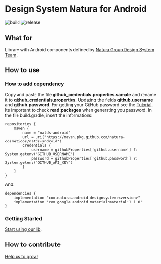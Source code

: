 # Design System Natura for Android

![build](https://img.shields.io/bitrise/7f2a8943b9821eb7/master?style=for-the-badge&token=FxAKpfZdgAYqXYTaox0E8Q)
![release](https://img.shields.io/github/v/release/natura-cosmeticos/natds-android?style=for-the-badge)

## What for
Library with Android components defined by [Natura Group Design System Team](https://zeroheight.com/08f80f4e1/p/335165-natds--natura-design-system).

## How to use

### How to add dependency
Copy and paste the file **github_credentials.properties.sample** and rename it to **github_credentials.properties**. Updating the fields **github.username** and **github.password**. For getting your GitHub password see the [Tutorial](https://help.github.com/en/github/authenticating-to-github/creating-a-personal-access-token-for-the-command-line). Its important to check **read:packages** when generating you password.
In the file build.gradle, insert the informations:

    repositories {
        maven {
            name = "natds-android"
            url = uri("https://maven.pkg.github.com/natura-cosmeticos/natds-android")
            credentials {
                username = githubProperties['github.username'] ?: System.getenv("GITHUB_USERNAME")
                password = githubProperties['github.password'] ?: System.getenv("GITHUB_API_KEY")
            }
        }
    }

And:

    dependencies {
        implementation "com.natura.android:designsystem:<version>"
        implementation 'com.google.android.material:material:1.1.0'
    }

### Getting Started
[Start using our lib](doc/getting-started.md).

## How to contribute
[Help us to grow!](doc/how-to-contribute.md)
